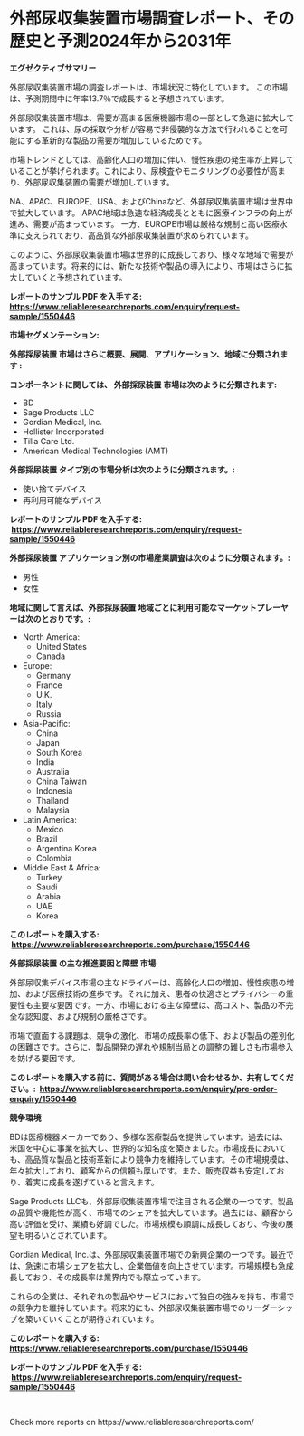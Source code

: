 <p><h1>外部尿収集装置市場調査レポート、その歴史と予測2024年から2031年</h1></p><p><strong>エグゼクティブサマリー</strong></p>
<p><p>外部尿収集装置市場の調査レポートは、市場状況に特化しています。 この市場は、予測期間中に年率13.7％で成長すると予想されています。</p><p>外部尿収集装置市場は、需要が高まる医療機器市場の一部として急速に拡大しています。 これは、尿の採取や分析が容易で非侵襲的な方法で行われることを可能にする革新的な製品の需要が増加しているためです。</p><p>市場トレンドとしては、高齢化人口の増加に伴い、慢性疾患の発生率が上昇していることが挙げられます。これにより、尿検査やモニタリングの必要性が高まり、外部尿収集装置の需要が増加しています。</p><p>NA、APAC、EUROPE、USA、およびChinaなど、外部尿収集装置市場は世界中で拡大しています。 APAC地域は急速な経済成長とともに医療インフラの向上が進み、需要が高まっています。 一方、EUROPE市場は厳格な規制と高い医療水準に支えられており、高品質な外部尿収集装置が求められています。</p><p>このように、外部尿収集装置市場は世界的に成長しており、様々な地域で需要が高まっています。将来的には、新たな技術や製品の導入により、市場はさらに拡大していくと予想されています。</p></p>
<p><strong>レポートのサンプル PDF を入手する: <a href="https://www.reliableresearchreports.com/enquiry/request-sample/1550446">https://www.reliableresearchreports.com/enquiry/request-sample/1550446</a></strong></p>
<p><strong>市場セグメンテーション:</strong></p>
<p><strong> 外部採尿装置 市場はさらに概要、展開、アプリケーション、地域に分類されます :</strong></p>
<p><strong>コンポーネントに関しては、 外部採尿装置 市場は次のように分類されます: &nbsp;</strong></p>
<p><ul><li>BD</li><li>Sage Products LLC</li><li>Gordian Medical, Inc.</li><li>Hollister Incorporated</li><li>Tilla Care Ltd.</li><li>American Medical Technologies (AMT)</li></ul></p>
<p><strong> 外部採尿装置 タイプ別の市場分析は次のように分類されます。:</strong></p>
<p><ul><li>使い捨てデバイス</li><li>再利用可能なデバイス</li></ul></p>
<p><strong>レポートのサンプル PDF を入手する: &nbsp;<a href="https://www.reliableresearchreports.com/enquiry/request-sample/1550446">https://www.reliableresearchreports.com/enquiry/request-sample/1550446</a></strong></p>
<p><strong> 外部採尿装置 アプリケーション別の市場産業調査は次のように分類されます。:</strong></p>
<p><ul><li>男性</li><li>女性</li></ul></p>
<p><strong>地域に関して言えば、外部採尿装置 地域ごとに利用可能なマーケットプレーヤーは次のとおりです。:</strong></p>
<p><ul>
    <li>
        North America:
        <ul>
            <li>United States</li>
            <li>Canada</li>
        </ul>
    </li>
    <li>
        Europe:
        <ul>
            <li>Germany</li>
            <li>France</li>
            <li>U.K.</li>
            <li>Italy</li>
            <li>Russia</li>
        </ul>
    </li>
    <li>
        Asia-Pacific:
        <ul>
            <li>China</li>
            <li>Japan</li>
            <li>South Korea</li>
            <li>India</li>
            <li>Australia</li>
            <li>China Taiwan</li>
            <li>Indonesia</li>
            <li>Thailand</li>
            <li>Malaysia</li>
        </ul>
    </li>
    <li>
        Latin America:
        <ul>
            <li>Mexico</li>
            <li>Brazil</li>
            <li>Argentina Korea</li>
            <li>Colombia</li>
        </ul>
    </li>
    <li>
        Middle East & Africa:
        <ul>
            <li>Turkey</li>
            <li>Saudi</li>
            <li>Arabia</li>
            <li>UAE</li>
            <li>Korea</li>
        </ul>
    </li>
    </ul></p>
<p><strong>このレポートを購入する: &nbsp;<a href="https://www.reliableresearchreports.com/purchase/1550446">https://www.reliableresearchreports.com/purchase/1550446</a></strong></p>
<p><strong>外部採尿装置 の主な推進要因と障壁 市場</strong></p>
<p><p>外部尿収集デバイス市場の主なドライバーは、高齢化人口の増加、慢性疾患の増加、および医療技術の進歩です。それに加え、患者の快適さとプライバシーの重要性も主要な要因です。一方、市場における主な障壁は、高コスト、製品の不完全な認知度、および規制の厳格さです。</p><p>市場で直面する課題は、競争の激化、市場の成長率の低下、および製品の差別化の困難さです。さらに、製品開発の遅れや規制当局との調整の難しさも市場参入を妨げる要因です。</p></p>
<p><strong>このレポートを購入する前に、質問がある場合は問い合わせるか、共有してください。:&nbsp; <a href="https://www.reliableresearchreports.com/enquiry/pre-order-enquiry/1550446">https://www.reliableresearchreports.com/enquiry/pre-order-enquiry/1550446</a></strong></p>
<p><strong>競争環境</strong></p>
<p><p>BDは医療機器メーカーであり、多様な医療製品を提供しています。過去には、米国を中心に事業を拡大し、世界的な知名度を築きました。市場成長においても、高品質な製品と技術革新により競争力を維持しています。その市場規模は、年々拡大しており、顧客からの信頼も厚いです。また、販売収益も安定しており、着実に成長を遂げていると言えます。</p><p>Sage Products LLCも、外部尿収集装置市場で注目される企業の一つです。製品の品質や機能性が高く、市場でのシェアを拡大しています。過去には、顧客から高い評価を受け、業績も好調でした。市場規模も順調に成長しており、今後の展望も明るいとされています。</p><p>Gordian Medical, Inc.は、外部尿収集装置市場での新興企業の一つです。最近では、急速に市場シェアを拡大し、企業価値を向上させています。市場規模も急成長しており、その成長率は業界内でも際立っています。</p><p>これらの企業は、それぞれの製品やサービスにおいて独自の強みを持ち、市場での競争力を維持しています。将来的にも、外部尿収集装置市場でのリーダーシップを築いていくことが期待されています。</p></p>
<p><strong>このレポートを購入する: &nbsp; <a href="https://www.reliableresearchreports.com/purchase/1550446">https://www.reliableresearchreports.com/purchase/1550446</a></strong></p>
<p><strong>レポートのサンプル PDF を入手する: &nbsp;<a href="https://www.reliableresearchreports.com/enquiry/request-sample/1550446">https://www.reliableresearchreports.com/enquiry/request-sample/1550446</a></strong><strong></strong></p>
<p>&nbsp;</p>
<p>Check more reports on https://www.reliableresearchreports.com/</p>